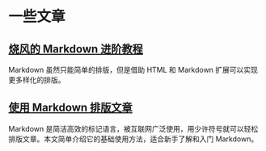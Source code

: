 # 一些文章

## [烧风的 Markdown 进阶教程](p/advanced-use-of-markdown.md)

Markdown 虽然只能简单的排版，但是借助 HTML 和 Markdown 扩展可以实现更多样化的排版。

## [使用 Markdown 排版文章](p/how-to-use-markdown.md)

Markdown 是简洁高效的标记语言，被互联网广泛使用，用少许符号就可以轻松排版文章。本文简单介绍它的基础使用方法，适合新手了解和入门 Markdown。